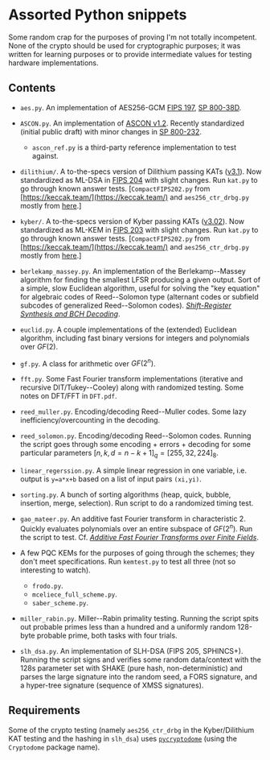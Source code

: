 # Assorted Python snippets

Some random crap for the purposes of proving I'm not totally incompetent.  None of the crypto should be used for cryptographic purposes; it was written for learning purposes or to provide intermediate values for testing hardware implementations.

## Contents

- `aes.py`.  An implementation of AES256-GCM [FIPS 197](https://csrc.nist.gov/pubs/fips/197/final), [SP 800-38D](https://csrc.nist.gov/pubs/sp/800/38/d/final).
- `ASCON.py`.  An implementation of [ASCON v1.2](https://ascon.iaik.tugraz.at/files/asconv12-nist.pdf).  Recently standardized (initial public draft) with minor changes in [SP 800-232](https://csrc.nist.gov/pubs/sp/800/232/ipd).
  - `ascon_ref.py` is a third-party reference implementation to test against.
  
- `dilithium/`.  A to-the-specs version of Dilithium passing KATs ([v3.1](https://pq-crystals.org/dilithium/data/dilithium-specification-round3-20210208.pdf)).  Now standardized as ML-DSA in [FIPS 204](https://csrc.nist.gov/pubs/fips/204/final) with slight changes.  Run `kat.py` to go through known answer tests.  [`CompactFIPS202.py` from [https://keccak.team/](https://keccak.team/) and `aes256_ctr_drbg.py` mostly from [here](https://github.com/GiacomoPope/dilithium-py/blob/main/src/dilithium_py/drbg/aes256_ctr_drbg.py).]
- `kyber/`.  A to-the-specs version of Kyber passing KATs ([v3.02](https://pq-crystals.org/kyber/data/kyber-specification-round3-20210804.pdf)).  Now standardized as ML-KEM in [FIPS 203](https://csrc.nist.gov/pubs/fips/203/final) with slight changes.    Run `kat.py` to go through known answer tests.   [`CompactFIPS202.py` from [https://keccak.team/](https://keccak.team/) and `aes256_ctr_drbg.py` mostly from [here](https://github.com/GiacomoPope/kyber-py/blob/main/src/kyber_py/drbg/aes256_ctr_drbg.py).]
- `berlekamp_massey.py`.  An implementation of the Berlekamp--Massey algorithm for finding the smallest LFSR producing a given output.  Sort of a simple, slow Euclidean algorithm, useful for solving the "key equation" for algebraic codes of Reed--Solomon type (alternant codes or subfield subcodes of generalized Reed--Solomon codes).  [*Shift-Register Synthesis and BCH Decoding*](https://crypto.stanford.edu/~mironov/cs359/massey.pdf).
- `euclid.py`.  A couple implementations of the (extended) Euclidean algorithm, including fast binary versions for integers and polynomials over $GF(2)$.
- `gf.py`.  A class for arithmetic over $GF(2^n)$.
- `fft.py`.  Some Fast Fourier transform implementations (iterative and recursive DIT/Tukey--Cooley) along with randomized testing.  Some notes on DFT/FFT in `DFT.pdf`.
- `reed_muller.py`.  Encoding/decoding Reed--Muller codes.  Some lazy inefficiency/overcounting in the decoding.
- `reed_solomon.py`.  Encoding/decoding Reed--Solomon codes.  Running the script goes through some encoding + errors + decoding for some particular parameters $`[n,k,d=n-k+1]_q = [255,32,224]_{8}`$.
- `linear_regerssion.py`.  A simple linear regression in one variable, i.e. output is `y=a*x+b` based on a list of input pairs `(xi,yi)`.
- `sorting.py`.  A bunch of sorting algorithms (heap, quick, bubble, insertion, merge, selection).  Run script to do a randomized timing test.
- `gao_mateer.py`.  An additive fast Fourier transform in characteristic 2.  Quickly evaluates polynomials over an entire subspace of $GF(2^n)$.  Run the script to test.  Cf. [*Additive Fast Fourier Transforms over Finite Fields*](https://www.math.clemson.edu/~sgao/papers/GM10.pdf).
- A few PQC KEMs for the purposes of going through the schemes; they don't meet specifications.  Run `kemtest.py` to test all three (not so interesting to watch).
  - `frodo.py`.
  - `mceliece_full_scheme.py`.
  - `saber_scheme.py`.
- `miller_rabin.py`.  Miller--Rabin primality testing.  Running the script spits out probable primes less than a hundred and a uniformly random 128-byte probable prime, both tasks with four trials.
- `slh_dsa.py`.  An implementation of SLH-DSA (FIPS 205, SPHINCS+).  Running the script signs and verifies some random data/context with the 128s parameter set with SHAKE (pure hash, non-deterministic) and parses the large signature into the random seed, a FORS signature, and a hyper-tree signature (sequence of XMSS signatures).

## Requirements

Some of the crypto testing (namely `aes256_ctr_drbg` in the Kyber/Dilithium KAT testing and the hashing in `slh_dsa`) uses [`pycryptodome`](https://www.pycryptodome.org/) (using the `Cryptodome` package name).
